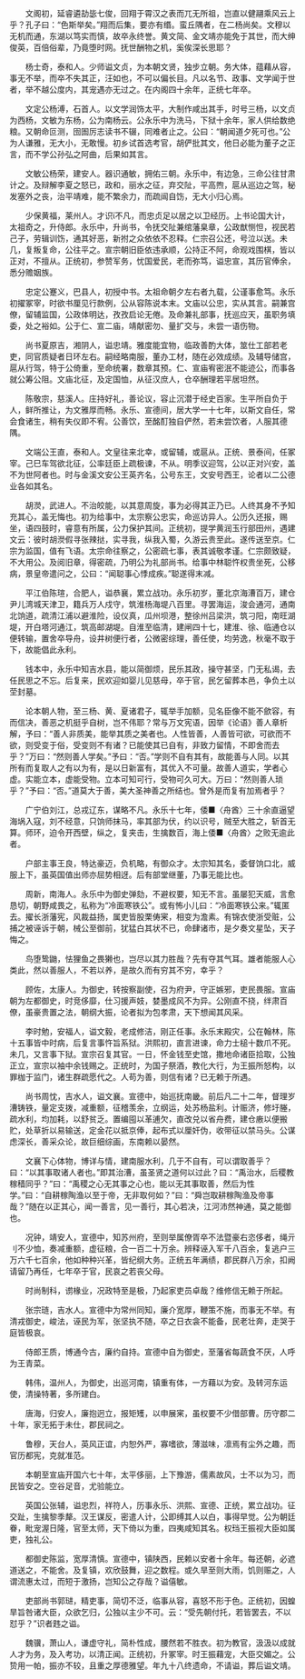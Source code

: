 <!-- { "loadSidebar": true } -->
　　文阁初，延睿遴劼毖七俊，回翔于霄汉之表而兀无所祖，岂直以健翮乘风云上乎？孔子曰：“色斯举矣。”翔而后集，要亦有缗。蛮丘隅者，在二杨尚矣。文穆以无机而通，东湖以笃实而慎，故卒永终誉。黄文简、金文靖亦能免于其世，而大绅俊英，百倍俗辈，乃竟堕时网。抚世酬物之机，奚俟深长思耶？ 

　　杨士奇，泰和人。少师谥文贞，为本朝文贤，独步立朝。务大体，蕴藉从容，事无不举，而卒不失其正，汪如也，不可以偏长目。凡以名节、政事、文学闻于世者，举不越公度内，其宠遇亦无过之。在内阁四十余年，正统七年卒。 

　　文定公杨溥，石首人。以文学润饰太平，大制作咸出其手，时号三杨，以文贞为西杨，文敏为东杨，公为南杨云。公永乐中为洗马，下狱十余年，家人供给数绝粮。又朝命叵测，囹圄厉志读书不辍，同难者止之。公曰：“朝闻道夕死可也。”公为人谦雅，无大小，无敢慢。初乡试首选考官，胡俨批其文，他日必能为董子之正言，而不学公孙弘之阿曲，后果如其言。 

　　文敏公杨荣，建安人。器识通敏，拥佑三朝。永乐中，有边急，三命公往甘肃计之。及辩解李夏之怒已，政和，丽水之征，弃交阯，平高煦，扈从巡边之驾，秘发塞外之丧，治平靖难，能不繁余力，而疏闿自饬，无大小归心焉。 

　　少保黄福，莱州人。才识不凡，而忠贞足以居之以卫经历。上书论国大计，太祖奇之，升侍郎。永乐中，升尚书，令抚交阯兼绾藩臬章，公政猷恻怛，视民若己子，劳辑训饬，通其好恶，新拊之众依依不忍释。仁宗召公还，号泣以送。未几，复叛复命，公往平之。宣宗朝旧臣依违承顺，公持正不阿，命观戏围棋，皆以正对，不擅从。正统初，参赞军务，忧国爱民，老而弥笃，谥忠宣，其历官俸余，悉分赡姻族。 

　　忠定公蹇义，巴县人，初授中书。太祖命朝夕左右者九载，公谨事愈笃。永乐初擢冢宰，时欲书厘见行款例，公从容陈说本末。文庙以公忠，实从其言。嗣兼宫僚，留辅监国，公政体明达，孜孜启论无倦。及命兼礼部事，抚巡应天，虽职务填委，处之裕如。公于仁、宣二庙，靖献密勿、量扩交与，未尝一语伤物。 

　　尚书夏原吉，湘阴人，谥忠靖。雅度能宜物，临政善酌大体，筮仕工部若老吏，同官质疑者日环左右。嗣经略南服，董办工材，随在必效成绩。及辅导储宫，扈从行驾，特于公倚重，至命统署，数章其预。仁、宣庙宥密泯不能迹公，而事各就公筹公阻。文庙北征，及定国恤，从征汉庶人，仓卒酬理若平居坦然。 

　　陈敬宗，慈溪人。庄持好礼，善论议，容止沉潜于经史百家。生平所自负于人，鲜所推让，为文雅厚而畅。永乐、宣德间，居大学一十七年，以斯文自任，常会食诸生，稍有失仪即不宥。公善饮，至酩酊独自俨然，若未尝饮者，人服其德隅。 

　　文端公王直，泰和人。文皇往来北幸，或留辅，或扈从。正统、景泰间，任冢宰。己巳车驾欲北征，公率廷臣上疏极谏，不从。明季议迎驾，公以正对兴安，盖不为世阿者也。时与金溪文安公王英齐名，公号东王，文安号西王，论者以二公德业各如其名。 

　　胡濙，武进人。不治皎能，以其意周旋，事为必得其正乃已。人终其身不予知充其心，盖无悔也。初为给事中，太宗察公忠实，命巡访异人。公历久还报，赐坐，语四鼓时，睿意有所属，公力保护其间。正统初，提学黄润玉行部田州，遇建文云：彼时胡濙假寻张辣挞，实寻我，纵我入蜀，久游云贵至此。遂传送至京。仁宗为监国，值有飞语。太宗命往察之，公密疏七事，表其诚敬孝谨。仁宗颇致疑，不大用公。及阅旧章，得密疏，乃明公为礼部尚书。给事中林聪忤权贵坐死，公移病，景皇帝遣问之，公曰：“闻聪事心悸成疾。”聪遂得末减。 

　　平江伯陈瑄，合肥人，谥恭襄，累立战功。永乐初岁，董北京海漕百万，建仓尹儿湾城天津卫，籍兵万人戍守，筑淮杨海堤八百里。寻罢海运，浚会通河，通南北饷道，疏清江浦以避淮险，设仪真，瓜州坝港，整徐州吕梁洪，筑刁阳，南旺湖堤，开白塔河通江，筑高邮湖堤。自淮至临清，建闸四十七，建淮、徐、临通仓以便转输，置舍卒导舟，设井树便行者，公微密综理，善任使，均劳逸，秋毫不取于下，故能倡此永利。 

　　钱本中，永乐中知吉水县，能以简御烦，民乐其政，操守甚坚，门无私谒，去任民思之不忘。后复来，民欢迎如婴儿见慈母，卒于官，民乞留葬本邑，争负土以茔封墓。 

　　论本朝人物，至三杨、黄、夏诸君子，辄举手加额，见名臣像不能不歛容，有而信决，善恶之机挺乎自树，岂不伟耶？常与万文宪语，因举《论语》善人章析解，予曰：“善人非质美，能举其质之美者也。人性皆善，人善皆可欲，可欲而不欲，则受变于俗，受变则不有诸？已能使其已自有，非致力留情，不即舍而去乎？”万曰：“然则善人学矣。”予曰：“否。”学则不自有其有，故能善与人同。以其所有而复取人之有以为有，是以日新富有，其优入不可量。故善人道实，学者心虚。实能立本，虚能受物。立本可知可行，受物可久可大。万曰：“然则善人琐乎？”予曰：“否。”道莫大于善，美大圣神善之所结也。曾外是而复有加焉者乎？ 

　　广宁伯刘江，总戎辽东，谋略不凡。永乐十七年，倭■〈舟酋〉三十余直逼望海埚入寇，刘不经意，只饷师抹马，率其部为伏，约以识号，贼至大胜之，斩首无算。师环，迫令开西壁，纵之，复夹击，生擒数百，海上倭■〈舟酋〉之败无逾此者。 

　　户部主事王良，特达豪迈，负机略，有御众才。太宗知其名，委督饷口北，威服上下，虽英国值出师亦屈势相迓。后有部堂继董，乃事无能比也。 

　　周新，南海人。永乐中为御史弹劾，不避权要，知无不言。虽屡犯天威，言愈恳切，朝野咸畏之，私称为“冷面寒铁公”。或有怖小儿曰：“冷面寒铁公来。”辄匿去。擢长浙藩宪，风裁益扬，属吏皆股栗俦宷，相变为澹素。有锦衣使浙受赃，公捕之被诬诉于朝，械公至御前，犹猛白其状不已，命肆诸市，是夕奏文星坠，天子悔之。 

　　鸟堕鸷鼬，怯狸鱼之畏獭也，岂尽以其力胜哉？先有夺其气耳。雄者能服人心类此，然以善服人，不若以养，是故久而有穷其不穷，幸乎？ 

　　顾佐，太康人。为御史，转按察副使，召为府尹，守正嫉邪，吏民畏服。宣庙朝为左都御史，时竞侈靡，仕习援声妓，婪墨成风不为异。公刚直不挠，绊肃百僚，虽豪贵置之法，朝纲大振，论者拟为包孝肃，天下想闻其风采。 

　　李时勉，安福人，谥文毅，老成修洁，刚正任事。永乐末殿灾，公在翰林，陈十五事皆中时病，后复言事忤旨系狱。洪熙初，直言进谏，命力士槌十数爪不死。未几，又言事下狱。宣宗召复其官。一日，怀金钱至史馆，撒地命诸臣拾取，公独正立，宣宗以袖中余钱赐之。正统时，为国子祭酒，教化大行，为王振所怒构，以罪枷于监门，诸生群疏愿代之。人苟为善，则信有诸？已无赖于所遇。 

　　尚书周忱，吉水人，谥文襄。宣德中，始巡抚南畿。前后凡二十二年，督理岁漕铸铁，量定支拨，减重额，征稽羡余，立纲运，处苏杨盐利。计赈济，修圩塍，疏水利，均加耗，以舒贫乏。置编囤以革逋欠，直改兑以省舟费，建仓廒以便搬贮，处草折以易输送，定金花以抵京俸，起布式以厘奸伪，收带征以禁马头。公谋虑深长，善采众论，故巨细综画，东南赖以晏然。 

　　文襄下心体物，博详与情，建南服水利，几于不自有，可以谓取善乎？曰：“以其事取诸人者也。”即其治漕，虽圣贤之道何以过此？曰：“禹治水，后稷教稼穑同乎？”曰：“禹稷之心无其事之心也，能以无其事取善，然后为性学。”曰：“自耕稼陶渔以至于帝，无非取何如？”曰：“舜岂取耕稼陶渔及帝事哉？”随在以正其心，闻一善言，见一善行，其心若决，江河沛然神通，莫之能御也。 

　　况钟，靖安人，宣德中，知苏州府，至则举属僚胥卒不法暨豪右恣侈者，绳亓刂不少恤，奏减重额，虚征粮，合一百二十万余。辨释诬入军千八百余，复逃户三万六千七百余，他如种种兴革，皆纪纲大务。正统五年满绩，郡民群八万余，扣阙请留乃再任，七年卒于官，民哀之若丧父母。 

　　时尚制科，谫椽业，况政特至是极，乃起家吏员卓哉？维修信无赖于所起。 

　　张宗琏，吉水人。宣德中为常州同知，廉介宽厚，鞭策不施，而事无不举。有清戎御史，峻法，诬民为军，张坚执不随，卒之日衣衾不能备，民老壮奔，走哭于庭皆极哀。 

　　侍郎王质，博通今古，廉约自持。宣德中自为御史，至藩省每蔬食不厌，人呼为王青菜。 

　　韩伟，温州人，为御史，出巡河南，镇重有体，一方藉以为安。及转河东运使，清操特著，多所建白。 

　　唐海，归安人，廉抱迥立，报矩矱，以申展宷，虽权要不少借部曹。历守郡二十年，家无拓于未仕，郡民祠之。 

　　鲁穆，天台人，英风正谊，内恕外严，寡嗜欲，薄滋味，凛焉有尘外之趣，而官历都宪，克就准范。 

　　本朝至宣庙开国六七十年，太平侈丽，上下豫游，儒素故风，士不以为习，而民皆安之。空谷足音，尤验能立。 

　　英国公张辅，谥忠烈，祥符人，历事永乐、洪熙、宣德、正统，累立战功。征交趾，生擒黎季犛。汉王谋反，密遣人计，公即缚其人以白，事得早觉。公为朝廷眷，毗宠渥日隆，官至太师，天下倚以为重，四夷咸知其名。权珰王振视大臣如属吏，独礼公。 

　　都御史陈监，宽厚清慎。宣德中，镇陕西，民赖以安者十余年。每还朝，必遮道送之，不能舍。及复镇，欢欣鼓舞，迎之数程。或久旱至则大雨，饥则赈之，人谓流惠太过，而短于激扬，岂知公之存哉？谥僖敏。 

　　吏部尚书郭琎，精吏事，简切不泛，临事从容，喜怒不形于色。正统初，因蝗旱旨咎诸大臣，众欲乞归，公独以主少不可。云：“受先朝付托，若皆罢去，不以怼乎？”识者韪之谥。 

　　魏骥，萧山人，谦虚守礼，简朴性成，腰然若不胜衣。初为教官，汲汲以成就人才为务，及入考功，以清正闻。正统初，升冢宰。时王振藉宠，大臣交媚之。公贽用一帕，振亦不较，且重之厚德雅望。年九十八终遗命，不请谥，葬后谥文靖。 

